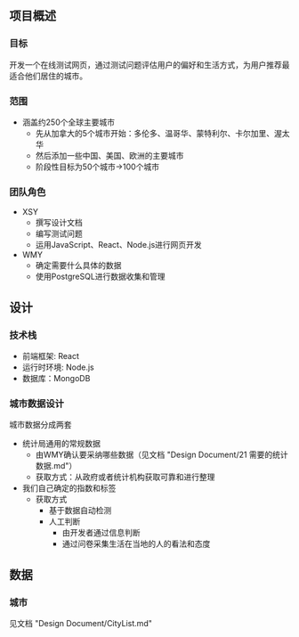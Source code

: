 ## 项目概述

### 目标

开发一个在线测试网页，通过测试问题评估用户的偏好和生活方式，为用户推荐最适合他们居住的城市。


### 范围

- 涵盖约250个全球主要城市
  - 先从加拿大的5个城市开始：多伦多、温哥华、蒙特利尔、卡尔加里、渥太华
  - 然后添加一些中国、美国、欧洲的主要城市
  - 阶段性目标为50个城市→100个城市

### 团队角色
- XSY
  - 撰写设计文档
  - 编写测试问题
  - 运用JavaScript、React、Node.js进行网页开发
- WMY
  - 确定需要什么具体的数据
  - 使用PostgreSQL进行数据收集和管理


## 设计

### 技术栈
- 前端框架:  React
- 运行时环境: Node.js
- 数据库：MongoDB

### 城市数据设计

城市数据分成两套
- 统计局通用的常规数据
  - 由WMY确认要采纳哪些数据（见文档 "Design Document/21 需要的统计数据.md"）
  - 获取方式：从政府或者统计机构获取可靠和进行整理
- 我们自己确定的指数和标签
  - 获取方式
    - 基于数据自动检测
    - 人工判断
      - 由开发者通过信息判断
      - 通过问卷采集生活在当地的人的看法和态度


## 数据

### 城市

见文档 "Design Document/CityList.md"

